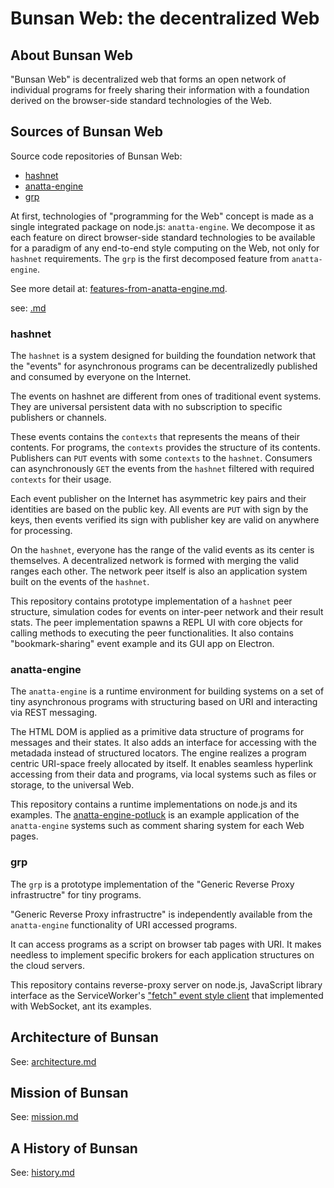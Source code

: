 # Bunsan Web: the decentralized Web 

## About Bunsan Web

"Bunsan Web" is decentralized web that forms an open network of
individual programs for freely sharing their information
with a foundation derived on the browser-side standard technologies of the Web.



## Sources of Bunsan Web

Source code repositories of Bunsan Web:

- [hashnet](https://github.com/anatta-project/hashnet/)
- [anatta-engine](https://github.com/anatta-project/anatta-engine/)
- [grp](https://github.com/anatta-project/grp/)

At first, technologies of "programming for the Web" concept is 
made as a single integrated package on node.js: `anatta-engine`.
We decompose it as each feature on direct browser-side standard technologies
to be available for a paradigm of any end-to-end style computing on the Web, 
not only for `hashnet` requirements. 
The `grp` is the first decomposed feature from `anatta-engine`. 

See more detail at: 
[features-from-anatta-engine.md](features-from-anatta-engine.md).


see: [.md](updating.md)

### hashnet

The `hashnet` is a system designed for building the foundation network
that the "events" for asynchronous programs can be 
decentralizedly published and consumed by everyone on the Internet.

The events on hashnet are different from ones of traditional event systems.
They are universal persistent data with no subscription to 
specific publishers or channels.

These events contains the `contexts` that represents the means of 
their contents.
For programs, the `contexts` provides the structure of its contents.
Publishers can `PUT` events with some `contexts` to the `hashnet`.
Consumers can asynchronously `GET` the events 
from the `hashnet` filtered with required `contexts` for their usage.

Each event publisher on the Internet has asymmetric key pairs
and their identities are based on the public key.
All events are `PUT` with sign by the keys, then 
events verified its sign with publisher key are valid on anywhere
for processing.

On the `hashnet`, 
everyone has the range of the valid events as its center is themselves.
A decentralized network is formed with merging the valid ranges each other.
The network peer itself is also an application system
built on the events of the `hashnet`.

This repository contains prototype implementation of a `hashnet` peer 
structure, simulation codes for events on inter-peer network and 
their result stats.
The peer implementation spawns a REPL UI with core objects
for calling methods to executing the peer functionalities.
It also contains "bookmark-sharing" event example and 
its GUI app on Electron.

### anatta-engine

The `anatta-engine` is a runtime environment for building systems on
a set of tiny asynchronous programs with
structuring based on URI and interacting via REST messaging.

The HTML DOM is applied as a primitive data structure of programs for
messages and their states.
It also adds an interface for accessing with the metadada instead of 
structured locators.
The engine realizes a program centric URI-space freely allocated by itself.
It enables seamless hyperlink accessing from their data and programs,
via local systems such as files or storage, to the universal Web.

This repository contains a runtime implementations on node.js and its examples.
The 
[anatta-engine-potluck](https://github.com/anatta-project/anatta-engine-potluck/) is an example application of the `anatta-engine` systems such as
comment sharing system for each Web pages.

### grp

The `grp` is a prototype implementation of the 
"Generic Reverse Proxy infrastructre" for tiny programs.

"Generic Reverse Proxy infrastructre" is independently available 
from the `anatta-engine` functionality of URI accessed programs.

It can access programs as a script on browser tab pages with URI.
It makes needless to implement specific brokers for each application 
structures on the cloud servers.

This repository contains reverse-proxy server on node.js, 
JavaScript library interface as the ServiceWorker's 
["fetch" event style client](https://developer.mozilla.org/docs/Web/API/FetchEvent#Examples) that implemented with WebSocket,
ant its examples.


## Architecture of Bunsan

See: [architecture.md](architecture.md)

## Mission of Bunsan

See: [mission.md](mission.md)

## A History of Bunsan

See: [history.md](history.md)

